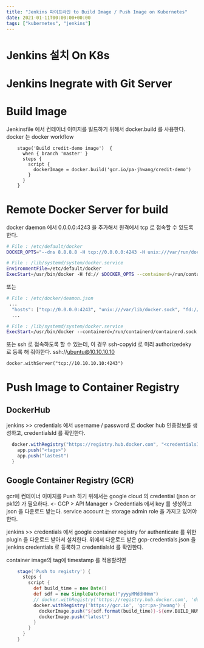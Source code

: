 ```yaml
---
title: "Jenkins 파이프라인 to Build Image / Push Image on Kubernetes"
date: 2021-01-11T00:00:00+00:00
tags: ["kubernetes", "jenkins"]
---
```


# Jenkins 설치 On K8s

# Jenkins Inegrate with Git Server


# Build Image

Jenkinsfile 에서 컨테이너 이미지를 빌드하기 위해서 docker.build 를 사용한다. docker 는 docker workflow

```
    stage('Build credit-demo image')  {
      when { branch 'master' }
      steps {
        script {
          dockerImage = docker.build('gcr.io/pa-jhwang/credit-demo')
        }
      }
    }
```

# Remote Docker Server for build

docker daemon 에서   0.0.0.0:4243 을 추가해서 원격에서 tcp 로 접속할 수 있도록 한다.

```bash
# File : /etc/default/docker
DOCKER_OPTS="--dns 8.8.8.8 -H tcp://0.0.0.0:4243 -H unix:///var/run/docker.sock"
```
```bash
# File : /lib/systemd/system/docker.service
EnvironmentFile=/etc/default/docker
ExecStart=/usr/bin/docker -H fd:// $DOCKER_OPTS --containerd=/run/containerd/containerd.sock
```

또는
```bash
# File : /etc/docker/deamon.json
 ...
  "hosts": ["tcp://0.0.0.0:4243", "unix:///var/lib/docker.sock", "fd://"],
  ...
```
```bash
# File : /lib/systemd/system/docker.service
ExecStart=/usr/bin/docker --containerd=/run/containerd/containerd.sock
```

또는 ssh 로 접속하도록 할 수 있는데, 이 경우 ssh-copyid 로 미리 authorizedeky 로 등록 해 줘야한다.
ssh://ubuntu@10.10.10.10 

```
docker.withServer("tcp://10.10.10.10:4243")
```

# Push Image to Container Registry
## DockerHub

jenkins >> credentials 에서 username / password 로 docker hub 인증정보를 생성하고, credentialsId 를 확인한다.

```groovy
  docker.withRegistry("https://registry.hub.docker.com", "<credentialsId>")  {
    app.push("<tags>")
    app.push("lastest")
  }
```

## Google Container Registry (GCR)

gcr에 컨테이너 이미지를 Push 하기 위해서는 google cloud 의 credential (json or pk12) 가 필요하다. <- GCP > API Manager > Credentials 에서 key 를 생성하고 json 을 다운로드 받는다. service account 는 storage admin role 을 가지고 있어야 한다.

jenkins >> credentials 에서 google container registry for authenticate 를 위한 plugin 을 다운로드 받아서 설치한다.
위에서 다운로드 받은 gcp-credentials.json 을 jenkins credentials 로 등록하고 credentialsId 를 확인한다.

container image의 tag에 timestamp 를 적용할려면 
```groovy
    stage('Push to registry') {
      steps {
        script {
          def build_time = new Date()
          def sdf = new SimpleDateFormat("yyyyMMddHHmm")
          // docker.withRegistry('https://registry.hub.docker.com', 'docker-hub-jhwangdemo') {
          docker.withRegistry('https://gcr.io', 'gcr:pa-jhwang') {
            dockerImage.push("${sdf.format(build_time)}-${env.BUILD_NUMBER}")
            dockerImage.push("latest")
          }
        }
      }
    }
```


